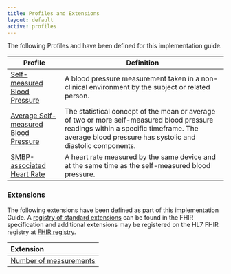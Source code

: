 ```yaml
---
title: Profiles and Extensions
layout: default
active: profiles
---
```


The following Profiles and have been defined for this implementation guide.

<div>
	<table class="grid">
		<thead>
			<tr>
			  <th width="25%">Profile</th>
			  <th width="75%">Definition</th>
			</tr>
		</thead>
		<tbody>
          <tr>
            <td><a href="StructureDefinition-self-measured-bp.html">Self-measured Blood Pressure</a></td>
            <td>A blood pressure measurement taken in a non-clinical environment by the subject or related person.</td>
          </tr>
          <tr>
            <td><a href="StructureDefinition-average-smbp.html">Average Self-measured Blood Pressure</a></td>
            <td> The statistical concept of the mean or average of two or more self-measured blood pressure readings within a specific timeframe. The average blood pressure has systolic and diastolic components.</td>
          </tr>
          <tr>
            <td><a href="StructureDefinition-smbp-associated-heart-rate.html">SMBP-associated Heart Rate</a></td>
            <td>A heart rate measured by the same device and at the same time as the self-measured blood pressure.</td>
          </tr>
        </tbody>
    </table>
</div>

### Extensions

The following extensions have been defined as part of this implementation Guide. A [registry of standard extensions]({{site.data.fhir.path}}extensibility-registry.html) can be found in the FHIR specification and additional extensions may be registered on the HL7 FHIR registry at [FHIR registry](http://hl7.org/fhir/registry).

|Extension|
|:----|
|[Number of measurements](StructureDefinition-NumberOfMeasurementsExt.html)|